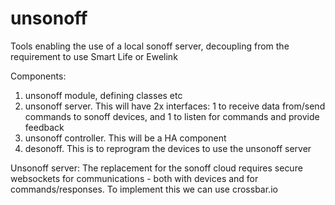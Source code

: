 # unsonoff
Tools enabling the use of a local sonoff server, decoupling from the requirement to use Smart Life or Ewelink

Components:
1. unsonoff module, defining classes etc
2. unsonoff server. This will have 2x interfaces: 1 to receive data from/send commands to sonoff devices, and 1 to listen for commands and provide feedback
3. unsonoff controller. This will be a HA component
4. desonoff. This is to reprogram the devices to use the unsonoff server

Unsonoff server:
The replacement for the sonoff cloud requires secure websockets for communications - both with devices and for commands/responses. To implement this we can use crossbar.io

